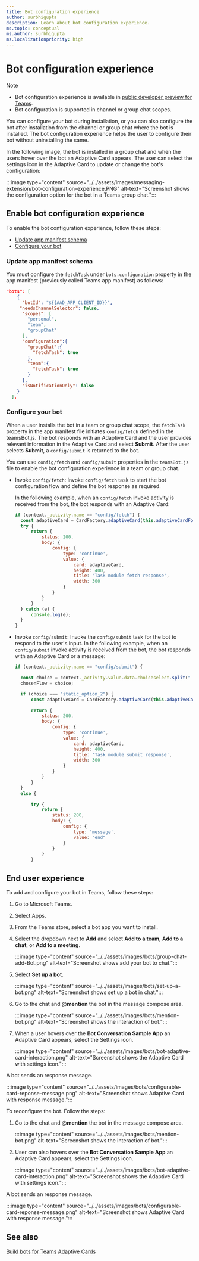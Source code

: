 ```yaml
---
title: Bot configuration experience
author: surbhigupta
description: Learn about bot configuration experience.
ms.topic: conceptual
ms.author: surbhigupta
ms.localizationpriority: high
---
```


# Bot configuration experience

> [!NOTE]
>
> * Bot configuration experience is available in [public developer preview for Teams](../../resources/dev-preview/developer-preview-intro.md).
> * Bot configuration is supported in channel or group chat scopes.

You can configure your bot during installation, or you can also configure the bot after installation from the channel or group chat where the bot is installed. The bot configuration experience helps the user to configure their bot without uninstalling the same.

In the following image, the bot is installed in a group chat and when the users hover over the bot an Adaptive Card appears. The user can select the settings icon in the Adaptive Card to update or change the bot's configuration:

:::image type="content" source="../../assets/images/messaging-extension/bot-configuration-experience.PNG" alt-text="Screenshot shows the configuration option for the bot in a Teams group chat.":::

## Enable bot configuration experience

To enable the bot configuration experience, follow these steps:

* [Update app manifest schema](#update-app-manifest-schema)
* [Configure your bot](#configure-your-bot)

### Update app manifest schema

You must configure the `fetchTask` under `bots.configuration` property in the app manifest (previously called Teams app manifest) as follows:

```json
"bots": [
    {
      "botId": "${{AAD_APP_CLIENT_ID}}",
     "needsChannelSelector": false,
      "scopes": [
        "personal",
        "team",
        "groupChat"
      ],
      "configuration":{
        "groupChat":{
          "fetchTask": true
        },
        "team":{
          "fetchTask": true
        }
      },
      "isNotificationOnly": false
    }
  ],
```

### Configure your bot

When a user installs the bot in a team or group chat scope, the `fetchTask` property in the app manifest file initiates `config/fetch` defined in the teamsBot.js. The bot responds with an Adaptive Card and the user provides relevant information in the Adaptive Card and select **Submit**. After the user selects **Submit**, a `config/submit` is returned to the bot.

You can use `config/fetch` and `config/submit` properties in the `teamsBot.js` file to enable the bot configuration experience in a team or group chat.

* Invoke `config/fetch`: Invoke `config/fetch` task to start the bot configuration flow and define the bot response as required.

  In the following example, when an `config/fetch` invoke activity is received from the bot, the bot responds with an Adaptive Card:

    ```javascript
    if (context._activity.name == "config/fetch") {
      const adaptiveCard = CardFactory.adaptiveCard(this.adaptiveCardForDynamicSearch());
      try {
          return {
              status: 200,
              body: {
                  config: {
                      type: 'continue',
                      value: {
                          card: adaptiveCard,
                          height: 400,
                          title: 'Task module fetch response',
                          width: 300
                      }
                  }
              }
          }
      } catch (e) {
          console.log(e);
      }
    }
    ```

* Invoke `config/submit`: Invoke the `config/submit` task for the bot to respond to the user's input.
  In the following example, when an `config/submit` invoke activity is received from the bot, the bot responds with an Adaptive Card or a message:

    ```javascript
    if (context._activity.name == "config/submit") {
    
      const choice = context._activity.value.data.choiceselect.split(" ")[0];
      chosenFlow = choice;
    
      if (choice === "static_option_2") {
          const adaptiveCard = CardFactory.adaptiveCard(this.adaptiveCardForStaticSearch());
    
          return {
              status: 200,
              body: {
                  config: {
                      type: 'continue',
                      value: {
                          card: adaptiveCard,
                          height: 400,
                          title: 'Task module submit response',
                          width: 300
                      }
                  }
              }
          }
      }
      else {
    
          try {
              return {
                  status: 200,
                  body: {
                      config: {
                          type: 'message',
                          value: "end"
                      }
                  }
              }
          }
    ```

## End user experience

To add and configure your bot in Teams, follow these steps:

1. Go to Microsoft Teams.

1. Select Apps.

1. From the Teams store, select a bot app you want to install.

1. Select the dropdown next to **Add**  and select **Add to a team**, **Add to a chat**, or **Add to a meeting**.

   :::image type="content" source="../../assets/images/bots/group-chat-add-Bot.png" alt-text="Screenshot shows add your bot to chat.":::

1. Select **Set up a bot**.

   :::image type="content" source="../../assets/images/bots/set-up-a-bot.png" alt-text="Screenshot shows set up a bot in chat.":::

1. Go to the chat and @**mention** the bot in the message compose area.

   :::image type="content" source="../../assets/images/bots/mention-bot.png" alt-text="Screenshot shows the interaction of bot.":::

1. When a user hovers over the **Bot Conversation Sample App** an Adaptive Card appears, select the Settings icon.

   :::image type="content" source="../../assets/images/bots/bot-adaptive-card-interaction.png" alt-text="Screenshot shows the Adaptive Card with settings icon.":::

A bot sends an response message.

   :::image type="content" source="../../assets/images/bots/configurable-card-reponse-message.png" alt-text="Screenshot shows Adaptive Card with response message.":::

To reconfigure the bot. Follow the steps:

1. Go to the chat and @**mention** the bot in the message compose area.

   :::image type="content" source="../../assets/images/bots/mention-bot.png" alt-text="Screenshot shows the interaction of bot.":::

1. User can also hovers over the **Bot Conversation Sample App** an Adaptive Card appears, select the Settings icon.

   :::image type="content" source="../../assets/images/bots/bot-adaptive-card-interaction.png" alt-text="Screenshot shows the Adaptive Card with settings icon.":::

A bot sends an response message.

   :::image type="content" source="../../assets/images/bots/configurable-card-reponse-message.png" alt-text="Screenshot shows Adaptive Card with response message.":::

## See also

[Build bots for Teams](../what-are-bots.md)
[Adaptive Cards](../../task-modules-and-cards/what-are-cards.md#adaptive-cards)
